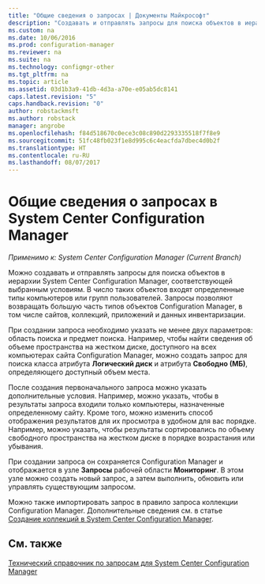 ```yaml
---
title: "Общие сведения о запросах | Документы Майкрософт"
description: "Создавать и отправлять запросы для поиска объектов в иерархии System Center Configuration Manager, соответствующей выбранным условиям."
ms.custom: na
ms.date: 10/06/2016
ms.prod: configuration-manager
ms.reviewer: na
ms.suite: na
ms.technology: configmgr-other
ms.tgt_pltfrm: na
ms.topic: article
ms.assetid: 03d1b3a9-41db-4d3a-a70e-e05ab5dc8141
caps.latest.revision: "5"
caps.handback.revision: "0"
author: robstackmsft
ms.author: robstack
manager: angrobe
ms.openlocfilehash: f84d518670c0ece3c08c890d2293335518f7f8e9
ms.sourcegitcommit: 51fc48fb023f1e8d995c6c4eacfda7dbec4d0b2f
ms.translationtype: HT
ms.contentlocale: ru-RU
ms.lasthandoff: 08/07/2017
---
```

# <a name="introduction-to-queries-in-system-center-configuration-manager"></a>Общие сведения о запросах в System Center Configuration Manager

*Применимо к: System Center Configuration Manager (Current Branch)*

Можно создавать и отправлять запросы для поиска объектов в иерархии System Center Configuration Manager, соответствующей выбранным условиям. В число таких объектов входят определенные типы компьютеров или групп пользователей. Запросы позволяют возвращать большую часть типов объектов Configuration Manager, в том числе сайтов, коллекций, приложений и данных инвентаризации.  

 При создании запроса необходимо указать не менее двух параметров: область поиска и предмет поиска. Например, чтобы найти сведения об объеме пространства на жестком диске, доступного на всех компьютерах сайта Configuration Manager, можно создать запрос для поиска класса атрибута **Логический диск** и атрибута **Свободно (МБ)**, определяющего доступный объем места.  

 После создания первоначального запроса можно указать дополнительные условия. Например, можно указать, чтобы в результаты запроса входили только компьютеры, назначенные определенному сайту. Кроме того, можно изменить способ отображения результатов для их просмотра в удобном для вас порядке. Например, можно указать, чтобы результаты сортировались по объему свободного пространства на жестком диске в порядке возрастания или убывания.  

 При создании запроса он сохраняется Configuration Manager и отображается в узле **Запросы** рабочей области **Мониторинг**. В этом узле можно создать новый запрос, а затем выполнить, обновить или управлять существующим запросом.  

 Можно также импортировать запрос в правило запроса коллекции Configuration Manager. Дополнительные сведения см. в статье [Создание коллекций в System Center Configuration Manager](../../../core/clients/manage/collections/create-collections.md).  

## <a name="see-also"></a>См. также  
 [Технический справочник по запросам для System Center Configuration Manager](../../../core/servers/manage/queries-technical-reference.md)
